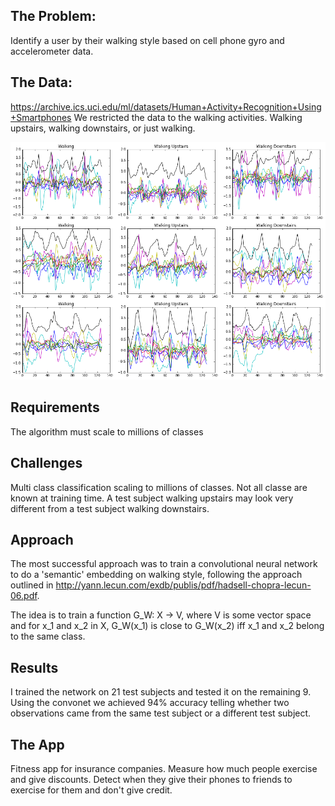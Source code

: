## The Problem:
Identify a user by their walking style based on cell phone gyro and accelerometer data.  

## The Data:
https://archive.ics.uci.edu/ml/datasets/Human+Activity+Recognition+Using+Smartphones
We restricted the data to the walking activities.  Walking upstairs, walking downstairs, or just walking.

![data viz](images/raw_data.png)

## Requirements
The algorithm must scale to millions of classes

## Challenges
Multi class classification scaling to millions of classes.  Not all classe are known at training time.
A test subject walking upstairs may look very different from a test subject walking downstairs.

## Approach
The most successful approach was to train a convolutional neural network to do a 'semantic' embedding on
walking style, following the approach outlined in http://yann.lecun.com/exdb/publis/pdf/hadsell-chopra-lecun-06.pdf.

The idea is to train a function G_W: X -> V, where V is some vector space and for x_1 and x_2 in X, G_W(x_1) is 
close to G_W(x_2) iff x_1 and x_2 belong to the same class.

## Results
I trained the network on 21 test subjects and tested it on the remaining 9.  
Using the convonet we achieved 94% accuracy telling whether two observations came from the same test
subject or a different test subject.  

## The App
Fitness app for insurance companies.  Measure how much people exercise and give discounts.  Detect when they give their phones to friends to exercise for them and don't give credit.
